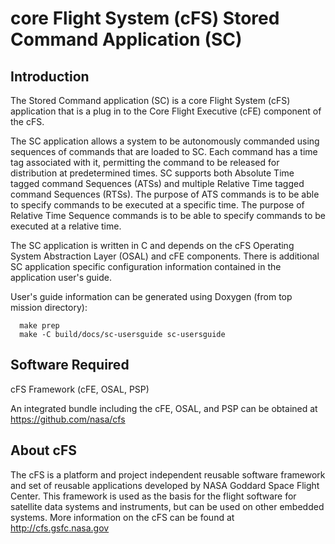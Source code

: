 # core Flight System (cFS) Stored Command Application (SC) 

## Introduction

The Stored Command application (SC) is a core Flight System (cFS) application 
that is a plug in to the Core Flight Executive (cFE) component of the cFS.  
  
The SC application allows a system to be autonomously commanded
using sequences of commands that are loaded to SC. Each command has a time tag 
associated with it, permitting the command to be released for distribution at 
predetermined times. SC supports both Absolute Time tagged command Sequences 
(ATSs) and multiple Relative Time tagged command Sequences (RTSs). The 
purpose of ATS commands is to be able to specify commands to be executed at a 
specific time.  The purpose of Relative Time Sequence commands is to be able 
to specify commands to be executed at a relative time.

The SC application is written in C and depends on the cFS Operating System 
Abstraction Layer (OSAL) and cFE components. There is additional SC application 
specific configuration information contained in the application user's guide.

User's guide information can be generated using Doxygen (from top mission directory):
```
  make prep
  make -C build/docs/sc-usersguide sc-usersguide
```

## Software Required

cFS Framework (cFE, OSAL, PSP)

An integrated bundle including the cFE, OSAL, and PSP can
be obtained at https://github.com/nasa/cfs

## About cFS

The cFS is a platform and project independent reusable software framework and
set of reusable applications developed by NASA Goddard Space Flight Center.
This framework is used as the basis for the flight software for satellite data
systems and instruments, but can be used on other embedded systems.  More
information on the cFS can be found at http://cfs.gsfc.nasa.gov
